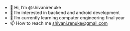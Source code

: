 - 👋 Hi, I’m @shivanirenuke
- 👀 I’m interested in backend and android development
- 🌱 I’m currently learning computer engineering final year
- 📫 How to reach me shivani.renuke@gmail.com

<!---
shivanirenuke/shivanirenuke is a ✨ special ✨ repository because its `README.md` (this file) appears on your GitHub profile.
You can click the Preview link to take a look at your changes.
--->
